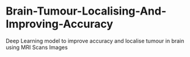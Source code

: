 # Brain-Tumour-Localising-And-Improving-Accuracy
Deep Learning model to improve accuracy and localise tumour in brain using MRI Scans Images
